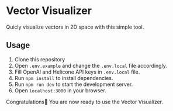 # Vector Visualizer

Quicly visualize vectors in 2D space with this simple tool.

## Usage

1. Clone this repository
2. Open `.env.example` and change the `.env.local` file accordingly.
3. Fill OpenAI and Helicone API keys in `.env.local` file.
4. Run `npm install` to install dependencies.
5. Run `npm run dev` to start the development server.
6. Open `localhost:3000` in your browser.

Congratulations🥳 You are now ready to use the Vector Visualizer.
